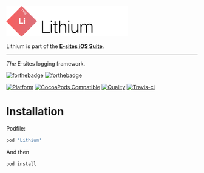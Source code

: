 ![Lithium](Assets/logo.png)

Lithium is part of the **[E-sites iOS Suite](https://github.com/e-sites/iOS-Suite)**.

---

_The_ E-sites logging framework.

[![forthebadge](http://forthebadge.com/images/badges/made-with-swift.svg)](http://forthebadge.com) [![forthebadge](http://forthebadge.com/images/badges/built-with-swag.svg)](http://forthebadge.com)

[![Platform](https://img.shields.io/cocoapods/p/Lithium.svg?style=flat)](http://cocoadocs.org/docsets/Lithium)
[![CocoaPods Compatible](https://img.shields.io/cocoapods/v/Lithium.svg)](http://cocoadocs.org/docsets/Lithium)
[![Quality](https://apps.e-sites.nl/cocoapodsquality/Lithium/badge.svg?004)](https://cocoapods.org/pods/Lithium/quality)
[![Travis-ci](https://travis-ci.org/e-sites/Lithium.svg?branch=master&001)](https://travis-ci.org/e-sites/Lithium)


# Installation

Podfile:

```ruby
pod 'Lithium'
```

And then

```
pod install
```
